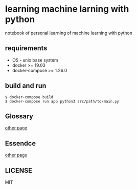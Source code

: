 # learning machine larning with python

notebook of personal learning of machine learning with python

## requirements

* OS - unix base system
* docker >= 19.03
* docker-compose >= 1.26.0

## build and run

```
$ docker-compose build
$ docker-compose run app python3 src/path/to/main.py
```

## Glossary

[other page](./GLOSSARY.md)

## Essendce

[other page](./ESSENCE.md)

## LICENSE

MIT
